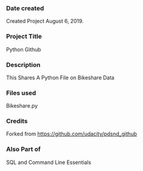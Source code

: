 ### Date created
Created Project August 6, 2019.

### Project Title
Python Github

### Description
This Shares A Python File on Bikeshare Data

### Files used
Bikeshare.py

### Credits
Forked from https://github.com/udacity/pdsnd_github

### Also Part of
SQL and Command Line Essentials

